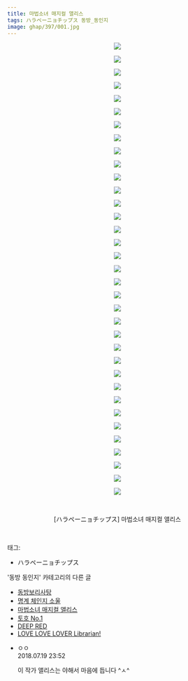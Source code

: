 ```yaml
---
title: 마법소녀 매지컬 앨리스
tags: ハラペーニョチップス 동방_동인지
image: ghap/397/001.jpg
---
```

<div class="article">
<p style="text-align: center; clear: none; float: none;"><img src="{{ site.nasurl }}/ghap/397/001.jpg"/></p>
<p style="text-align: center; clear: none; float: none;"><img src="{{ site.nasurl }}/ghap/397/002.jpg"/></p>
<p style="text-align: center; clear: none; float: none;"><img src="{{ site.nasurl }}/ghap/397/003.jpg"/></p>
<p style="text-align: center; clear: none; float: none;"><img src="{{ site.nasurl }}/ghap/397/004.jpg"/></p>
<p style="text-align: center; clear: none; float: none;"><img src="{{ site.nasurl }}/ghap/397/005.jpg"/></p>
<p style="text-align: center; clear: none; float: none;"><img src="{{ site.nasurl }}/ghap/397/006.jpg"/></p>
<p style="text-align: center; clear: none; float: none;"><img src="{{ site.nasurl }}/ghap/397/007.jpg"/></p>
<p style="text-align: center; clear: none; float: none;"><img src="{{ site.nasurl }}/ghap/397/008.jpg"/></p>
<p style="text-align: center; clear: none; float: none;"><img src="{{ site.nasurl }}/ghap/397/009.jpg"/></p>
<p style="text-align: center; clear: none; float: none;"><img src="{{ site.nasurl }}/ghap/397/010.jpg"/></p>
<p style="text-align: center; clear: none; float: none;"><img src="{{ site.nasurl }}/ghap/397/011.jpg"/></p>
<p style="text-align: center; clear: none; float: none;"><img src="{{ site.nasurl }}/ghap/397/012.jpg"/></p>
<p style="text-align: center; clear: none; float: none;"><img src="{{ site.nasurl }}/ghap/397/013.jpg"/></p>
<p style="text-align: center; clear: none; float: none;"><img src="{{ site.nasurl }}/ghap/397/014.jpg"/></p>
<p style="text-align: center; clear: none; float: none;"><img src="{{ site.nasurl }}/ghap/397/015.jpg"/></p>
<p style="text-align: center; clear: none; float: none;"><img src="{{ site.nasurl }}/ghap/397/016.jpg"/></p>
<p style="text-align: center; clear: none; float: none;"><img src="{{ site.nasurl }}/ghap/397/017.jpg"/></p>
<p style="text-align: center; clear: none; float: none;"><img src="{{ site.nasurl }}/ghap/397/018.jpg"/></p>
<p style="text-align: center; clear: none; float: none;"><img src="{{ site.nasurl }}/ghap/397/019.jpg"/></p>
<p style="text-align: center; clear: none; float: none;"><img src="{{ site.nasurl }}/ghap/397/020.jpg"/></p>
<p style="text-align: center; clear: none; float: none;"><img src="{{ site.nasurl }}/ghap/397/021.jpg"/></p>
<p style="text-align: center; clear: none; float: none;"><img src="{{ site.nasurl }}/ghap/397/022.jpg"/></p>
<p style="text-align: center; clear: none; float: none;"><img src="{{ site.nasurl }}/ghap/397/023.jpg"/></p>
<p style="text-align: center; clear: none; float: none;"><img src="{{ site.nasurl }}/ghap/397/024.jpg"/></p>
<p style="text-align: center; clear: none; float: none;"><img src="{{ site.nasurl }}/ghap/397/025.jpg"/></p>
<p style="text-align: center; clear: none; float: none;"><img src="{{ site.nasurl }}/ghap/397/026.jpg"/></p>
<p style="text-align: center; clear: none; float: none;"><img src="{{ site.nasurl }}/ghap/397/027.jpg"/></p>
<p style="text-align: center; clear: none; float: none;"><img src="{{ site.nasurl }}/ghap/397/028.jpg"/></p>
<p style="text-align: center; clear: none; float: none;"><img src="{{ site.nasurl }}/ghap/397/029.jpg"/></p>
<p style="text-align: center; clear: none; float: none;"><img src="{{ site.nasurl }}/ghap/397/030.jpg"/></p>
<p style="text-align: center; clear: none; float: none;"><img src="{{ site.nasurl }}/ghap/397/031.jpg"/></p>
<p style="text-align: center; clear: none; float: none;"><img src="{{ site.nasurl }}/ghap/397/032.jpg"/></p>
<p style="text-align: center; clear: none; float: none;"><img src="{{ site.nasurl }}/ghap/397/033.jpg"/></p>
<p style="text-align: center; clear: none; float: none;"><img src="{{ site.nasurl }}/ghap/397/034.jpg"/></p>
<p style="text-align: center; clear: none; float: none;"><img src="{{ site.nasurl }}/ghap/397/035.jpg"/></p>
<p style="text-align: center; clear: none; float: none;"><br/></p>
<p style="text-align: center; clear: none; float: none;">[ハラペーニョチップス] 마법소녀 매지컬 앨리스</p>
<p><br/></p>
</div><div class="tagTrail">
<p>태그: </p>
<ul>
<li>ハラペーニョチップス</li>
</ul>
</div><div class="another">
<p>'동방 동인지' 카테고리의 다른 글</p>
<ul>
<li><a href="/2016-06-21-ghap_401">동방보리사탕</a></li>
<li><a href="/2016-06-21-ghap_399">명계 체인지 소울</a></li>
<li><a href="/2016-06-21-ghap_397">마법소녀 매지컬 앨리스</a></li>
<li><a href="/2016-06-21-ghap_396">토호 No.1</a></li>
<li><a href="/2016-06-21-ghap_395">DEEP RED</a></li>
<li><a href="/2016-06-21-ghap_394">LOVE LOVE LOVER Librarian!</a></li>
</ul>
</div><div class="cb_module cb_fluid">
<div class="cb_wrt cb_profile">
<div class="comment">
<ul>
<li class="cb_thumb_off" id="comment15290267">
<div class="cb_comment_area">
<div class="cb_info_area">
<div class="cb_section">
<span class="cb_nick_name">ㅇㅇ</span>
</div>
<div class="cb_section">
<span class="cb_date">2018.07.19 23:52 </span>
</div>
</div>
<div class="cb_dsc_comment">
<p class="cb_dsc">
											이 작가 앨리스는 야해서 마음에 듭니다 ^ㅅ^
										</p>
</div>
</div></li>
</ul>
</div>
</div><!-- commentList close -->
</div>